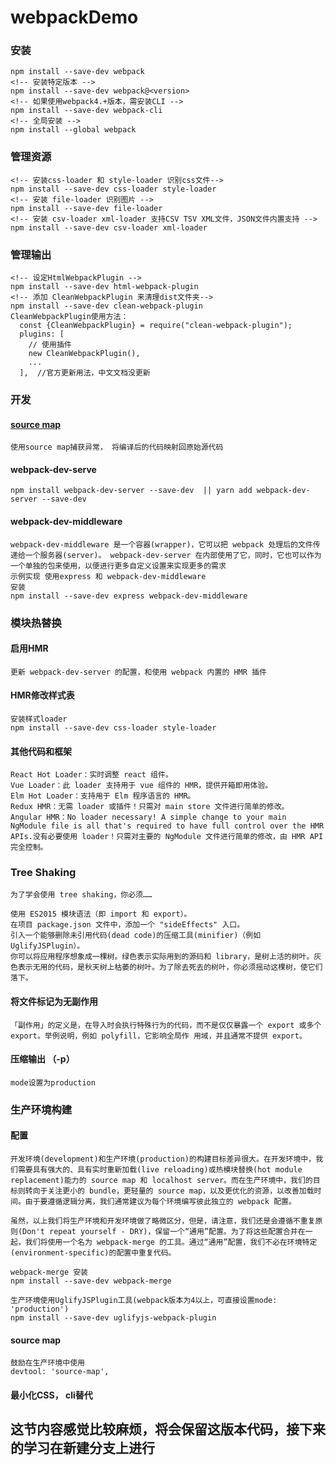 # webpackDemo  
### 安装
```
npm install --save-dev webpack
<!-- 安装特定版本 -->
npm install --save-dev webpack@<version>
<!-- 如果使用webpack4.+版本，需安装CLI -->
npm install --save-dev webpack-cli
<!-- 全局安装 -->
npm install --global webpack
```
### 管理资源
  ```
  <!-- 安装css-loader 和 style-loader 识别css文件-->
  npm install --save-dev css-loader style-loader
  <!-- 安装 file-loader 识别图片 -->
  npm install --save-dev file-loader
  <!-- 安装 csv-loader xml-loader 支持CSV TSV XML文件，JSON文件内置支持 -->
  npm install --save-dev csv-loader xml-loader
  ```
### 管理输出
```
<!-- 设定HtmlWebpackPlugin -->
npm install --save-dev html-webpack-plugin
<!-- 添加 CleanWebpackPlugin 来清理dist文件夹-->
npm install --save-dev clean-webpack-plugin
CleanWebpackPlugin使用方法：
  const {CleanWebpackPlugin} = require("clean-webpack-plugin");
  plugins: [
    // 使用插件
    new CleanWebpackPlugin(),
    ...
  ],  //官方更新用法，中文文档没更新
```
### 开发
#### [source map](https://www.webpackjs.com/configuration/devtool/)
```
使用source map捕获异常， 将编译后的代码映射回原始源代码
```
#### webpack-dev-serve
```
npm install webpack-dev-server --save-dev  || yarn add webpack-dev-server --save-dev
```
#### webpack-dev-middleware
```
webpack-dev-middleware 是一个容器(wrapper)，它可以把 webpack 处理后的文件传递给一个服务器(server)。 webpack-dev-server 在内部使用了它，同时，它也可以作为一个单独的包来使用，以便进行更多自定义设置来实现更多的需求
示例实现 使用express 和 webpack-dev-middleware
安装
npm install --save-dev express webpack-dev-middleware
```
### 模块热替换
#### 启用HMR
```
更新 webpack-dev-server 的配置，和使用 webpack 内置的 HMR 插件
```
#### HMR修改样式表
```
安装样式loader
npm install --save-dev css-loader style-loader
```
#### 其他代码和框架
```
React Hot Loader：实时调整 react 组件。
Vue Loader：此 loader 支持用于 vue 组件的 HMR，提供开箱即用体验。
Elm Hot Loader：支持用于 Elm 程序语言的 HMR。
Redux HMR：无需 loader 或插件！只需对 main store 文件进行简单的修改。
Angular HMR：No loader necessary! A simple change to your main NgModule file is all that's required to have full control over the HMR APIs.没有必要使用 loader！只需对主要的 NgModule 文件进行简单的修改，由 HMR API 完全控制。
```
### Tree Shaking
```
为了学会使用 tree shaking，你必须……

使用 ES2015 模块语法（即 import 和 export）。
在项目 package.json 文件中，添加一个 "sideEffects" 入口。
引入一个能够删除未引用代码(dead code)的压缩工具(minifier)（例如 UglifyJSPlugin）。
你可以将应用程序想象成一棵树。绿色表示实际用到的源码和 library，是树上活的树叶。灰色表示无用的代码，是秋天树上枯萎的树叶。为了除去死去的树叶，你必须摇动这棵树，使它们落下。
```
#### 将文件标记为无副作用
```
「副作用」的定义是，在导入时会执行特殊行为的代码，而不是仅仅暴露一个 export 或多个 export。举例说明，例如 polyfill，它影响全局作 用域，并且通常不提供 export。
```
#### 压缩输出  （-p）
```
mode设置为production
``` 
### 生产环境构建
#### 配置
```
开发环境(development)和生产环境(production)的构建目标差异很大。在开发环境中，我们需要具有强大的、具有实时重新加载(live reloading)或热模块替换(hot module replacement)能力的 source map 和 localhost server。而在生产环境中，我们的目标则转向于关注更小的 bundle，更轻量的 source map，以及更优化的资源，以改善加载时间。由于要遵循逻辑分离，我们通常建议为每个环境编写彼此独立的 webpack 配置。

虽然，以上我们将生产环境和开发环境做了略微区分，但是，请注意，我们还是会遵循不重复原则(Don't repeat yourself - DRY)，保留一个“通用”配置。为了将这些配置合并在一起，我们将使用一个名为 webpack-merge 的工具。通过“通用”配置，我们不必在环境特定(environment-specific)的配置中重复代码。

webpack-merge 安装
npm install --save-dev webpack-merge

生产环境使用UglifyJSPlugin工具(webpack版本为4以上，可直接设置mode: 'production')
npm install --save-dev uglifyjs-webpack-plugin
```
#### source map
```
鼓励在生产环境中使用
devtool: 'source-map',
```
#### 最小化CSS， cli替代 


## 这节内容感觉比较麻烦，将会保留这版本代码，接下来的学习在新建分支上进行